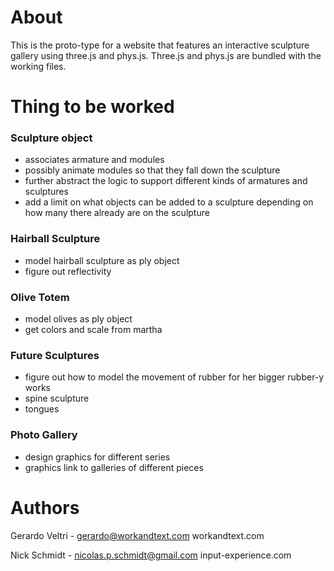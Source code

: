 # About

This is the proto-type for a website that features an interactive sculpture gallery using three.js and phys.js. Three.js and phys.js are bundled with the working files.

# Thing to be worked

### Sculpture object

- associates armature and modules
- possibly animate modules so that they fall down the sculpture
- further abstract the logic to support different kinds of armatures and sculptures
- add a limit on what objects can be added to a sculpture depending on how many there already are on the sculpture

### Hairball Sculpture

- model hairball sculpture as ply object
- figure out reflectivity

### Olive Totem

- model olives as ply object
- get colors and scale from martha

### Future Sculptures

- figure out how to model the movement of rubber for her bigger rubber-y works
- spine sculpture
- tongues

### Photo Gallery

- design graphics for different series
- graphics link to galleries of different pieces

# Authors

Gerardo Veltri - gerardo@workandtext.com
workandtext.com

Nick Schmidt - nicolas.p.schmidt@gmail.com
input-experience.com
